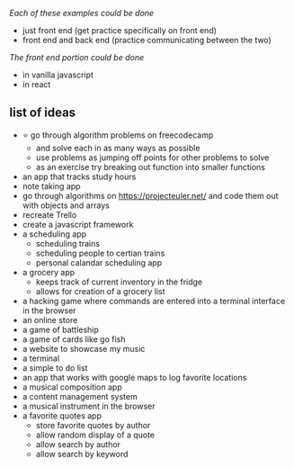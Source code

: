 *Each of these examples could be done*
- just front end (get practice specifically on front end)
- front end and back end (practice communicating between the two)

*The front end portion could be done*
- in vanilla javascript
- in react

## list of ideas
- :star: go through algorithm problems on freecodecamp
	- and solve each in as many ways as possible
	- use problems as jumping off points for other problems to solve
	- as an exercise try breaking out function into smaller functions
- an app that tracks study hours
- note taking app
- go through algorithms on https://projecteuler.net/ and code them out with objects and arrays
- recreate Trello
- create a javascript framework
- a scheduling app
	- scheduling trains
	- scheduling people to certian trains
	- personal calandar scheduling app
- a grocery app
	- keeps track of current inventory in the fridge
	- allows for creation of a grocery list
- a hacking game where commands are entered into a terminal interface in the browser
- an online store
- a game of battleship
- a game of cards like go fish
- a website to showcase my music
- a terminal
- a simple to do list
- an app that works with google maps to log favorite locations
- a musical composition app
- a content management system
- a musical instrument in the browser
- a favorite quotes app
	- store favorite quotes by author
	- allow random display of a quote
	- allow search by author
	- allow search by keyword

